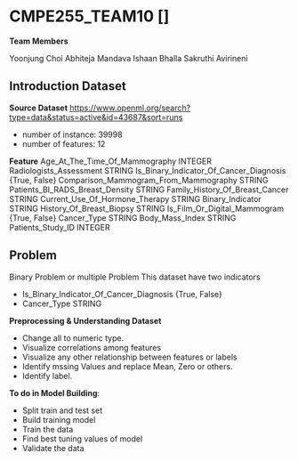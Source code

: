 # CMPE255_TEAM10 []

**Team Members**

Yoonjung Choi
Abhiteja Mandava
Ishaan Bhalla
Sakruthi Avirineni


## Introduction Dataset

**Source Dataset**
https://www.openml.org/search?type=data&status=active&id=43687&sort=runs

* number of instance: 39998
* number of features: 12

**Feature**
Age_At_The_Time_Of_Mammography INTEGER
Radiologists_Assessment STRING
Is_Binary_Indicator_Of_Cancer_Diagnosis {True, False}
Comparison_Mammogram_From_Mammography STRING
Patients_BI_RADS_Breast_Density STRING
Family_History_Of_Breast_Cancer STRING
Current_Use_Of_Hormone_Therapy STRING
Binary_Indicator STRING
History_Of_Breast_Biopsy STRING
Is_Film_Or_Digital_Mammogram {True, False}
Cancer_Type STRING
Body_Mass_Index STRING
Patients_Study_ID INTEGER

## Problem
Binary Problem or multiple Problem
This dataset have two indicators

* Is_Binary_Indicator_Of_Cancer_Diagnosis {True, False}
* Cancer_Type STRING

**Preprocessing & Understanding Dataset**
* Change all to numeric type.
* Visualize correlations among features
* Visualize any other relationship between features or labels
* Identify mssing Values and replace Mean, Zero or others.    
* Identify label.

**To do in Model Building**:
   
* Split train and test set
* Build training model
* Train the data
* Find best tuning values of model
* Validate the data

